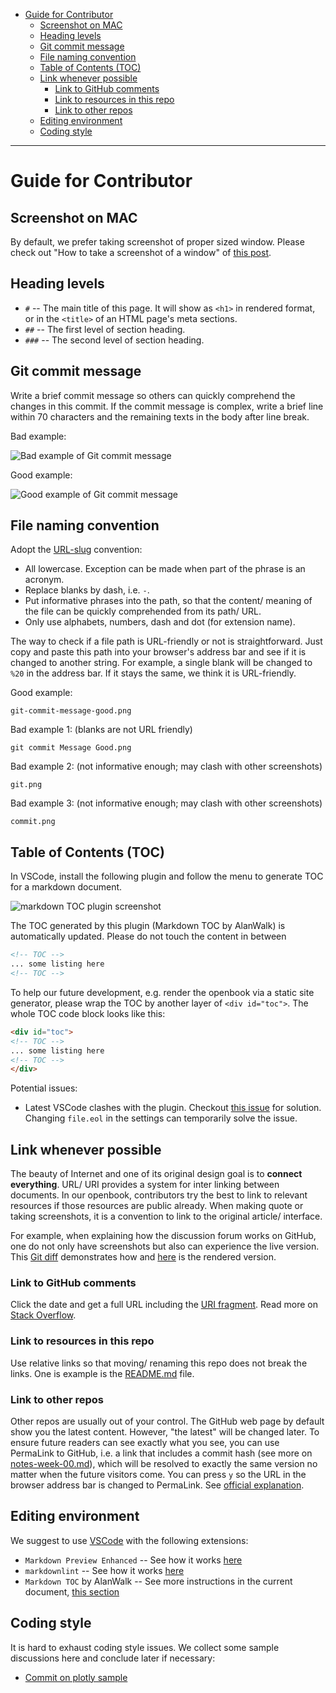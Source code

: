 <!-- TOC -->

- [Guide for Contributor](#guide-for-contributor)
    - [Screenshot on MAC](#screenshot-on-mac)
    - [Heading levels](#heading-levels)
    - [Git commit message](#git-commit-message)
    - [File naming convention](#file-naming-convention)
    - [Table of Contents (TOC)](#table-of-contents-toc)
    - [Link whenever possible](#link-whenever-possible)
        - [Link to GitHub comments](#link-to-github-comments)
        - [Link to resources in this repo](#link-to-resources-in-this-repo)
        - [Link to other repos](#link-to-other-repos)
    - [Editing environment](#editing-environment)
    - [Coding style](#coding-style)

<!-- /TOC -->

--------

# Guide for Contributor

## Screenshot on MAC

By default, we prefer taking screenshot of proper sized window. Please check out "How to take a screenshot of a window" of [this post](https://support.apple.com/en-hk/HT201361).

## Heading levels

* `#` -- The main title of this page. It will show as `<h1>` in rendered format, or in the `<title>` of an HTML page's meta sections.
* `##` -- The first level of section heading.
* `###` -- The second level of section heading.

## Git commit message

Write a brief commit message so others can quickly comprehend the changes in this commit. If the commit message is complex, write a brief line within 70 characters and the remaining texts in the body after line break.

Bad example:

![Bad example of Git commit message](assets/git-commit-message-bad.png)

Good example:

![Good example of Git commit message](assets/git-commit-message-good.png)

## File naming convention

Adopt the [URL-slug](https://en.wikipedia.org/wiki/Clean_URL#Slug) convention:

* All lowercase. Exception can be made when part of the phrase is an acronym.
* Replace blanks by dash, i.e. `-`.
* Put informative phrases into the path, so that the content/ meaning of the file can be quickly comprehended from its path/ URL.
* Only use alphabets, numbers, dash and dot (for extension name).

The way to check if a file path is URL-friendly or not is straightforward. Just copy and paste this path into your browser's address bar and see if it is changed to another string. For example, a single blank will be changed to `%20` in the address bar. If it stays the same, we think it is URL-friendly.

Good example:

```text
git-commit-message-good.png
```

Bad example 1: (blanks are not URL friendly)

```text
git commit Message Good.png
```

Bad example 2: (not informative enough; may clash with other screenshots)

```text
git.png
```

Bad example 3: (not informative enough; may clash with other screenshots)

```text
commit.png
```

## Table of Contents (TOC)

In VSCode, install the following plugin and follow the menu to generate TOC for a markdown document.

![markdown TOC plugin screenshot](assets/vscode-plugin-markdown-toc.png)

The TOC generated by this plugin (Markdown TOC by AlanWalk) is automatically updated. Please do not touch the content in between

```markdown
<!-- TOC -->
... some listing here
<!-- TOC -->
```

To help our future development, e.g. render the openbook via a static site generator, please wrap the TOC by another layer of `<div id="toc">`. The whole TOC code block looks like this:

```markdown
<div id="toc">
<!-- TOC -->
... some listing here
<!-- TOC -->
</div>
```

Potential issues:

- Latest VSCode clashes with the plugin. Checkout [this issue](https://github.com/AlanWalk/markdown-toc/issues/65) for solution. Changing `file.eol` in the settings can temporarily solve the issue.

## Link whenever possible

The beauty of Internet and one of its original design goal is to **connect everything**. URL/ URI provides a system for inter linking between documents. In our openbook, contributors try the best to link to relevant resources if those resources are public already. When making quote or taking screenshots, it is a convention to link to the original article/ interface.

For example, when explaining how the discussion forum works on GitHub, one do not only have screenshots but also can experience the live version. This [Git diff](https://github.com/hupili/python-for-data-and-media-communication-gitbook/commit/f5a246f1950c2a64496422dd8252080e745239a9#diff-1c07895b36976c761440cb56a1d15a76L108) demonstrates how and [here](https://github.com/hupili/python-for-data-and-media-communication-gitbook/blob/master/notes-week-00.md#use-github-issue-tracker-as-a-discussion-forum) is the rendered version.

### Link to GitHub comments

Click the date and get a full URL including the [URI fragment](https://en.wikipedia.org/wiki/Fragment_identifier). Read more on [Stack Overflow](https://stackoverflow.com/questions/25163598/how-do-i-reference-a-specific-issue-comment-on-github/25169132).

### Link to resources in this repo

Use relative links so that moving/ renaming this repo does not break the links. One is example is the [README.md](README.md) file.

### Link to other repos

Other repos are usually out of your control. The GitHub web page by default show you the latest content. However, "the latest" will be changed later. To ensure future readers can see exactly what you see, you can use PermaLink to GitHub, i.e. a link that includes a commit hash (see more on [notes-week-00.md](notes-week-00.md)), which will be resolved to exactly the same version no matter when the future visitors come. You can press `y` so the URL in the browser address bar is changed to PermaLink. See [official explanation](https://help.github.com/articles/getting-permanent-links-to-files/#press-y-to-permalink-to-a-file-in-a-specific-commit).


## Editing environment

We suggest to use [VSCode](https://code.visualstudio.com/) with the following extensions:

* `Markdown Preview Enhanced` -- See how it works [here](https://github.com/hupili/python-for-data-and-media-communication-gitbook/issues/2#issuecomment-406834118)
* `markdownlint` -- See how it works [here](https://github.com/hupili/python-for-data-and-media-communication-gitbook/issues/2#issuecomment-408606441)
* `Markdown TOC` by AlanWalk -- See more instructions in the current document, [this section](#table-of-contents-toc)

## Coding style

It is hard to exhaust coding style issues. We collect some sample discussions here and conclude later if necessary:

- [Commit on plotly sample](https://github.com/hupili/python-for-data-and-media-communication-gitbook/commit/0a301f821902d8c188cbfa3a1b48c21a0d22e9c5)